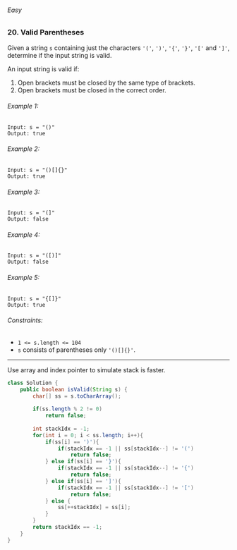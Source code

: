 ###### Easy

### 20. Valid Parentheses

Given a string `s` containing just the characters `'('`, `')'`, `'{'`, `'}'`, `'['` and `']'`, determine if the input string is valid.  

An input string is valid if:

1. Open brackets must be closed by the same type of brackets.
2. Open brackets must be closed in the correct order.
 

###### Example 1:
```
Input: s = "()"
Output: true
```

###### Example 2:
```
Input: s = "()[]{}"
Output: true
```

###### Example 3:
```
Input: s = "(]"
Output: false
```

###### Example 4:
```
Input: s = "([)]"
Output: false
```

###### Example 5:
```
Input: s = "{[]}"
Output: true
``` 

###### Constraints:

- `1 <= s.length <= 104`
- `s` consists of parentheses only `'()[]{}'`.

***

Use array and index pointer to simulate stack is faster.

```java
class Solution {
    public boolean isValid(String s) {
        char[] ss = s.toCharArray();
        
        if(ss.length % 2 != 0)
            return false;
        
        int stackIdx = -1;
        for(int i = 0; i < ss.length; i++){
            if(ss[i] == ')'){
                if(stackIdx == -1 || ss[stackIdx--] != '(')
                    return false;
            } else if(ss[i] == '}'){
                if(stackIdx == -1 || ss[stackIdx--] != '{')
                    return false;
            } else if(ss[i] == ']'){
                if(stackIdx == -1 || ss[stackIdx--] != '[')
                    return false;
            } else {
                ss[++stackIdx] = ss[i];
            }
        }
        return stackIdx == -1;
    }
}
```
